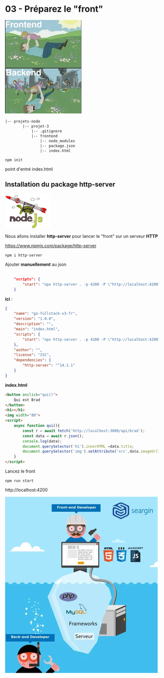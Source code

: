 # 03 - Préparez le "front"
<img src="../img/front.webp" width="250">  

   
```
|-- projets-node
        |-- projet-3
            |-- .gitignore
            |-- frontend
                |-- node_modules
                |-- package.json
                |-- index.html
```

```
npm init
```
point d'entré index.html
## Installation du package http-server
<img src="../img/express.webp" width="150">   

Nous allons installer **http-server** pour lancer le "front" sur un serveur **HTTP**

https://www.npmjs.com/package/http-server
```
npm i http-server
```

Ajouter __**manuellement**__ au json
```json

    "scripts": {
        "start": "npx http-server . -p 4200 -P \"http://localhost:4200?\"" 
    }
```
**ici** :

```json
{
    "name": "go-fullstack-v3-fr",
    "version": "1.0.0",
    "description": "",
    "main": "index.html",
    "scripts": {
        "start": "npx http-server . -p 4200 -P \"http://localhost:4200?\""
    },
    "author": "",
    "license": "ISC",
    "dependencies": {
        "http-server": "^14.1.1"
    }
}
```
**index.html**
```html
<button onclick="qui()">
    Qui est Brad
</button>
<h1></h1>
<img width="80">
<script>
    async function qui(){
        const r = await fetch('http://localhost:3000/api/brad');
        const data = await r.json();
        console.log(data);
        document.querySelector('h1').innerHTML =data.title;
        document.querySelector('img').setAttribute('src',data.imageUrl);
    }
</script>
```

Lancez le front
```
npm run start
```
http://localhost:4200

<img src="../img/front2.webp" width="500">  
